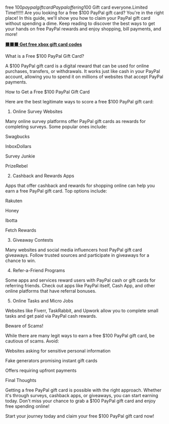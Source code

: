 free $100 paypal gift card
Paypal offering 100$ Gift card everyone.Limited Time!!!!!!
Are you looking for a free $100 PayPal gift card? You're in the right place! In this guide, we'll show you how to claim your PayPal gift card without spending a dime. Keep reading to discover the best ways to get your hands on free PayPal rewards and enjoy shopping, bill payments, and more!

**[🟥🟦🟩 Get free xbox gift card codes](https://deal4everyone.com/paypal-gift-card/)**

What is a Free $100 PayPal Gift Card?

A $100 PayPal gift card is a digital reward that can be used for online purchases, transfers, or withdrawals. It works just like cash in your PayPal account, allowing you to spend it on millions of websites that accept PayPal payments.

How to Get a Free $100 PayPal Gift Card

Here are the best legitimate ways to score a free $100 PayPal gift card:

1. Online Survey Websites

Many online survey platforms offer PayPal gift cards as rewards for completing surveys. Some popular ones include:

Swagbucks

InboxDollars

Survey Junkie

PrizeRebel

2. Cashback and Rewards Apps

Apps that offer cashback and rewards for shopping online can help you earn a free PayPal gift card. Top options include:

Rakuten

Honey

Ibotta

Fetch Rewards

3. Giveaway Contests

Many websites and social media influencers host PayPal gift card giveaways. Follow trusted sources and participate in giveaways for a chance to win.

4. Refer-a-Friend Programs

Some apps and services reward users with PayPal cash or gift cards for referring friends. Check out apps like PayPal itself, Cash App, and other online platforms that have referral bonuses.

5. Online Tasks and Micro Jobs

Websites like Fiverr, TaskRabbit, and Upwork allow you to complete small tasks and get paid via PayPal cash rewards.

Beware of Scams!

While there are many legit ways to earn a free $100 PayPal gift card, be cautious of scams. Avoid:

Websites asking for sensitive personal information

Fake generators promising instant gift cards

Offers requiring upfront payments

Final Thoughts

Getting a free PayPal gift card is possible with the right approach. Whether it's through surveys, cashback apps, or giveaways, you can start earning today. Don't miss your chance to grab a $100 PayPal gift card and enjoy free spending online!

Start your journey today and claim your free $100 PayPal gift card now!






